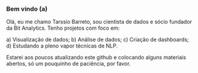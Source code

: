 ### Bem vindo (a)

Olá, eu me chamo Tarssio Barreto, sou cientista de dados e sócio fundador da Bit Analytics.
Tenho projetos com foco em: 

a) Visualização de dados;
b) Análise de dados;
c) Criação de dashboards;
d) Estudando a pleno vapor técnicas de NLP.

Estarei aos poucos atualizando este github e colocando alguns materiais abertos, só um pouquinho de paciência, por favor.

